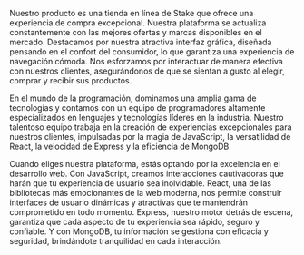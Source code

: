 Nuestro producto es una tienda en línea de Stake que ofrece una experiencia de compra excepcional. Nuestra plataforma se actualiza constantemente con las mejores ofertas y marcas disponibles en el mercado. Destacamos por nuestra atractiva interfaz gráfica, diseñada pensando en el confort del consumidor, lo que garantiza una experiencia de navegación cómoda. Nos esforzamos por interactuar de manera efectiva con nuestros clientes, asegurándonos de que se sientan a gusto al elegir, comprar y recibir sus productos.


En el mundo de la programación, dominamos una amplia gama de tecnologías y contamos con un equipo de programadores altamente especializados en lenguajes y tecnologías líderes en la industria. Nuestro talentoso equipo trabaja en la creación de experiencias excepcionales para nuestros clientes, impulsadas por la magia de JavaScript, la versatilidad de React, la velocidad de Express y la eficiencia de MongoDB.

Cuando eliges nuestra plataforma, estás optando por la excelencia en el desarrollo web. Con JavaScript, creamos interacciones cautivadoras que harán que tu experiencia de usuario sea inolvidable. React, una de las bibliotecas más emocionantes de la web moderna, nos permite construir interfaces de usuario dinámicas y atractivas que te mantendrán comprometido en todo momento. Express, nuestro motor detrás de escena, garantiza que cada aspecto de tu experiencia sea rápido, seguro y confiable. Y con MongoDB, tu información se gestiona con eficacia y seguridad, brindándote tranquilidad en cada interacción.